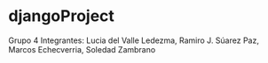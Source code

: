 # djangoProject
Grupo 4
Integrantes:
Lucia del Valle Ledezma, Ramiro J. Súarez Paz, Marcos Echecverria, Soledad Zambrano
